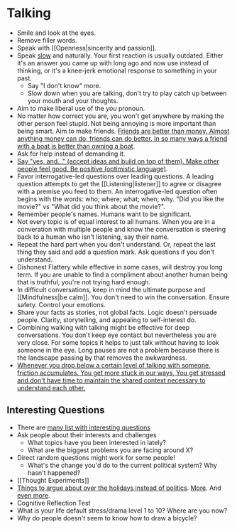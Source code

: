 # Talking

- Smile and look at the eyes.
- Remove filler words.
- Speak with [[Openness|sincerity and passion]].
- Speak [slow](https://sive.rs/slow) and naturally. Your first reaction is usually outdated. Either it's an answer you came up with long ago and now use instead of thinking, or it's a knee-jerk emotional response to something in your past.
  - Say "I don't know" more.
  - Slow down when you are talking, don't try to play catch up between your mouth and your thoughts.
- Aim to make liberal use of the _you_ pronoun.
- No matter how correct you are, you won't get anywhere by making the other person feel stupid. Not being annoying is more important than being smart. Aim to make friends. [Friends are better than money. Almost anything money can do, friends can do better. In so many ways a friend with a boat is better than owning a boat](https://kk.org/thetechnium/68-bits-of-unsolicited-advice/).
- Ask for help instead of demanding it.
- [Say "yes, and..." (accept ideas and build on top of them). Make other people feel good. Be positive (optimistic language)](https://youtu.be/VhkcmN-CCYw).
- Favor interrogative-led questions over leading questions. A leading question attempts to get the [[Listening|listener]] to agree or disagree with a premise you feed to them. An interrogative-led question often begins with the words: who; where; what; when; why. "Did you like the movie?" vs "What did you think about the movie?".
- Remember people's names. Humans want to be significant.
- Not every topic is of equal interest to all humans. When you are in a converation with multiple people and know the conversation is steering back to a human who isn't listening, say their name.
- Repeat the hard part when you don't understand. Or, repeat the last thing they said and add a question mark. Ask questions if you don't understand.
- Dishonest Flattery while effective in some cases, will destroy you long term. If you are unable to find a compliment about another human being that is truthful, you're not trying hard enough.
- In difficult conversations, keep in mind the ultimate purpose and [[Mindfulness|be calm]]. You don't need to win the conversation. Ensure safety. Control your emotions.
- Share your facts as stories, not global facts. Logic doesn't persuade people. Clarity, storytelling, and appealing to self-interest do.
- Combining walking with talking might be effective for deep conversations. You don't keep eye contact but nevertheless you are very close. For some topics it helps to just talk without having to look someone in the eye. Long pauses are not a problem because there is the landscape passing by that removes the awkwardness.
- [Whenever you drop below a certain level of talking with someone, friction accumulates. You get more stuck in our ways, You get stressed and don't have time to maintain the shared context necessary to understand each other.](https://www.henrikkarlsson.xyz/p/making-a-home-together)

## Interesting Questions

- There are [many list with interesting questions](https://docs.google.com/document/d/1K_iFxFt9lh1i0mxKRIhOSd2e8X1LNvxnihbChKXhyOc/mobilebasic)
- Ask people about their interests and challenges
  - What topics have you been interested in lately?
  - What are the biggest problems you are facing around X?
- Direct random questions might work for some people!
  - What's the change you'd do to the current political system? Why hasn't happened?
- [[Thought Experiments]]
- [Things to argue about over the holidays instead of politics](https://dynomight.net/arguments/). [More](https://dynomight.substack.com/p/arguments-2). And [even more](https://dynomight.substack.com/p/arguments-3).
- Cognitive Reflection Test
- What is your life default stress/drama level 1 to 10? Where are you now?
- Why do people doesn't seem to know how to draw a bicycle?
